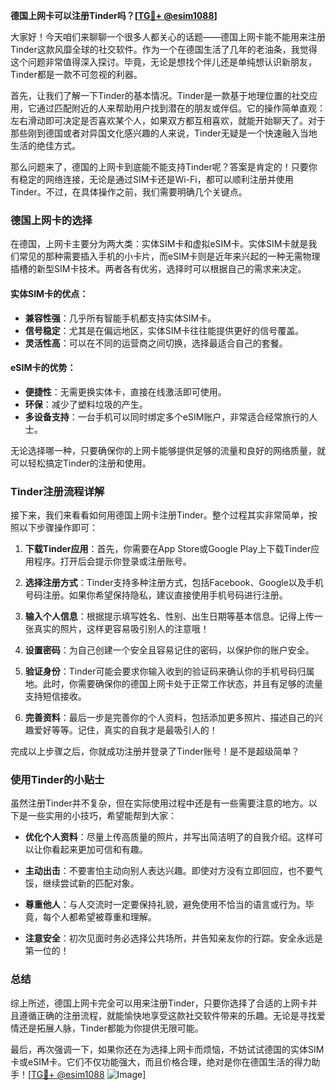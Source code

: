 **德国上网卡可以注册Tinder吗？[[TG💪+ @esim1088](https://t.me/s/esim1088)]**

大家好！今天咱们来聊聊一个很多人都关心的话题——德国上网卡能不能用来注册Tinder这款风靡全球的社交软件。作为一个在德国生活了几年的老油条，我觉得这个问题非常值得深入探讨。毕竟，无论是想找个伴儿还是单纯想认识新朋友，Tinder都是一款不可忽视的利器。

首先，让我们了解一下Tinder的基本情况。Tinder是一款基于地理位置的社交应用，它通过匹配附近的人来帮助用户找到潜在的朋友或伴侣。它的操作简单直观：左右滑动即可决定是否喜欢某个人，如果双方都互相喜欢，就能开始聊天了。对于那些刚到德国或者对异国文化感兴趣的人来说，Tinder无疑是一个快速融入当地生活的绝佳方式。

那么问题来了，德国的上网卡到底能不能支持Tinder呢？答案是肯定的！只要你有稳定的网络连接，无论是通过SIM卡还是Wi-Fi，都可以顺利注册并使用Tinder。不过，在具体操作之前，我们需要明确几个关键点。

### 德国上网卡的选择

在德国，上网卡主要分为两大类：实体SIM卡和虚拟eSIM卡。实体SIM卡就是我们常见的那种需要插入手机的小卡片，而eSIM卡则是近年来兴起的一种无需物理插槽的新型SIM卡技术。两者各有优劣，选择时可以根据自己的需求来决定。

#### 实体SIM卡的优点：
- **兼容性强**：几乎所有智能手机都支持实体SIM卡。
- **信号稳定**：尤其是在偏远地区，实体SIM卡往往能提供更好的信号覆盖。
- **灵活性高**：可以在不同的运营商之间切换，选择最适合自己的套餐。

#### eSIM卡的优势：
- **便捷性**：无需更换实体卡，直接在线激活即可使用。
- **环保**：减少了塑料垃圾的产生。
- **多设备支持**：一台手机可以同时绑定多个eSIM账户，非常适合经常旅行的人士。

无论选择哪一种，只要确保你的上网卡能够提供足够的流量和良好的网络质量，就可以轻松搞定Tinder的注册和使用。

### Tinder注册流程详解

接下来，我们来看看如何用德国上网卡注册Tinder。整个过程其实非常简单，按照以下步骤操作即可：

1. **下载Tinder应用**：首先，你需要在App Store或Google Play上下载Tinder应用程序。打开后会提示你登录或注册账号。

2. **选择注册方式**：Tinder支持多种注册方式，包括Facebook、Google以及手机号码注册。如果你希望保持隐私，建议直接使用手机号码进行注册。

3. **输入个人信息**：根据提示填写姓名、性别、出生日期等基本信息。记得上传一张真实的照片，这样更容易吸引别人的注意哦！

4. **设置密码**：为自己创建一个安全且容易记住的密码，以保护你的账户安全。

5. **验证身份**：Tinder可能会要求你输入收到的验证码来确认你的手机号码归属地。此时，你需要确保你的德国上网卡处于正常工作状态，并且有足够的流量支持短信接收。

6. **完善资料**：最后一步是完善你的个人资料，包括添加更多照片、描述自己的兴趣爱好等等。记住，真实的自我才是最吸引人的！

完成以上步骤之后，你就成功注册并登录了Tinder账号！是不是超级简单？

### 使用Tinder的小贴士

虽然注册Tinder并不复杂，但在实际使用过程中还是有一些需要注意的地方。以下是一些实用的小技巧，希望能帮到大家：

- **优化个人资料**：尽量上传高质量的照片，并写出简洁明了的自我介绍。这样可以让你看起来更加可信和有趣。
  
- **主动出击**：不要害怕主动向别人表达兴趣。即使对方没有立即回应，也不要气馁，继续尝试新的匹配对象。

- **尊重他人**：与人交流时一定要保持礼貌，避免使用不恰当的语言或行为。毕竟，每个人都希望被尊重和理解。

- **注意安全**：初次见面时务必选择公共场所，并告知亲友你的行踪。安全永远是第一位的！

### 总结

综上所述，德国上网卡完全可以用来注册Tinder，只要你选择了合适的上网卡并且遵循正确的注册流程，就能愉快地享受这款社交软件带来的乐趣。无论是寻找爱情还是拓展人脉，Tinder都能为你提供无限可能。

最后，再次强调一下，如果你还在为选择上网卡而烦恼，不妨试试德国的实体SIM卡或eSIM卡。它们不仅功能强大，而且价格合理，绝对是你在德国生活的得力助手！[[TG💪+ @esim1088](https://t.me/s/esim1088) ![Image](https://i.postimg.cc/4NQfJmqS/Snipaste-2025-05-13-00-14-12.png)]
